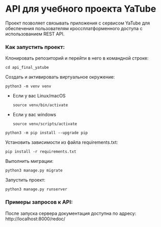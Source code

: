 # API для учебного проекта YaTube
Проект позволяет связывать приложения с сервисом YaTube для обеспечения пользователям кроссплатформенного доступа с использованием REST API.

### Как запустить проект:

Клонировать репозиторий и перейти в него в командной строке:

```
cd api_final_yatube
```

Cоздать и активировать виртуальное окружение:

```
python3 -m venv venv
```

* Если у вас Linux/macOS

    ```
    source venv/bin/activate
    ```

* Если у вас windows

    ```
    source venv/scripts/activate
    ```

```
python3 -m pip install --upgrade pip
```

Установить зависимости из файла requirements.txt:

```
pip install -r requirements.txt
```

Выполнить миграции:

```
python3 manage.py migrate
```

Запустить проект:

```
python3 manage.py runserver
```

### Примеры запросов к API:

После запуска сервера документация доступна по адресу: http://localhost:8000/redoc/